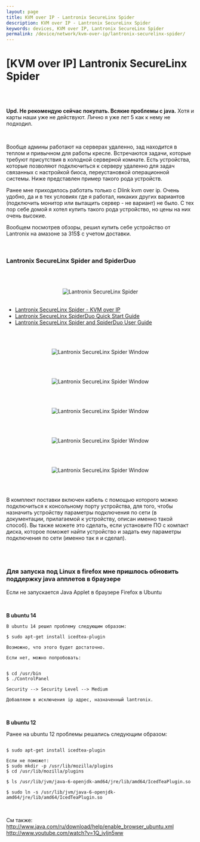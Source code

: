 ```yaml
---
layout: page
title: KVM over IP - Lantronix SecureLinx Spider
description: KVM over IP - Lantronix SecureLinx Spider
keywords: devices, KVM over IP, Lantronix SecureLinx Spider
permalink: /device/network/kvm-over-ip/lantronix-securelinx-spider/
---
```


# [KVM over IP] Lantronix SecureLinx Spider

<br/><br/>

**Upd. Не рекомендую сейчас покупать. Всякие проблемы с java.** Хотя и карты наши уже не действуют. Лично я уже лет 5 как к нему не подходил.

<br/>

Вообще админы работают на серверах удаленно, зад находится в теплом и привычном для работы кресле. Встречаются задачи, которые требуют присутствия в холодной серверной комнате. Есть устройства, которые позволяют подключиться к серверу удаленно для задач связанных с настройкой биоса, переустановкой операционной системы. Ниже представлен пример такого рода устройств.

Ранее мне приходилось работать только с Dlink kvm over ip. Очень удобно, да и в тех условиях где я работал, никаких других вариантов (подключить монитор или вытащить сервер - не вариант) не было. С тех пор себе домой я хотел купить такого рода устройство, но цены на них очень высокие.

Вообщем посмотрев обзоры, решил купить себе устройство от Lantronix на амазоне за 315$ с учетом доставки.

<br/>

### Lantronix SecureLinx Spider and SpiderDuo

<br/><br/>

<div align="center">
	<img src="/img/device/network/kvm-over-ip/lantronix-securelinx/Lantronix-SecureLinx-Spider.jpg" border="0" alt="Lantronix SecureLinx Spider">
</div>

<br/>

<ul>
	<li><a href="/files/devices/networks/kvm-over-ip/lantronix-securelinx/Lantronix_SecureLinx_Spider.pdf">Lantronix SecureLinx Spider - KVM over IP</a></li>
	<li><a href="/files/devices/networks/kvm-over-ip/lantronix-securelinx/SpiderDuo_QS.pdf">Lantronix SecureLinx SpiderDuo Quick Start Guide</a><br/></li>
	<li><a href="/files/devices/networks/kvm-over-ip/lantronix-securelinx/Spiders_UG.pdf">Lantronix SecureLinx Spider and SpiderDuo User Guide</a></li>
</ul>

<br/><br/>

<div align="center">

<img src="/img/device/network/kvm-over-ip/lantronix-securelinx/Lantronix_SecureLinx_Spider_pic1.png" border="0" alt="Lantronix SecureLinx Spider Window">

<br/><br/>

<img src="/img/device/network/kvm-over-ip/lantronix-securelinx/Lantronix_SecureLinx_Spider_pic2.png" border="0" alt="Lantronix SecureLinx Spider Window">

<br/><br/>

<img src="/img/device/network/kvm-over-ip/lantronix-securelinx/Lantronix_SecureLinx_Spider_pic3.png" border="0" alt="Lantronix SecureLinx Spider Window">

<br/><br/>

<img src="/img/device/network/kvm-over-ip/lantronix-securelinx/Lantronix_SecureLinx_Spider_pic4.png" border="0" alt="Lantronix SecureLinx Spider Window">

<br/><br/>

<img src="/img/device/network/kvm-over-ip/lantronix-securelinx/Lantronix_SecureLinx_Spider_pic5.png" border="0" alt="Lantronix SecureLinx Spider Window">

</div>

<br/><br/>

В комплект поставки включен кабель с помощью которого можно подключиться к консольному порту устройства, для того, чтобы назначить устройству параметры подключения по сети (в документации, прилагаемой к устройству, описан именно такой способ). Вы также можете это сделать, если установите ПО с компакт диска, которое поможет найти устройство и задать ему параметры подключения по сети (именно так я и сделал).

<br/><br/>

### Для запуска под Linux в firefox мне пришлось обновить поддержку java апплетов в браузере

Если не запускается Java Applet в браузере Firefox в Ubuntu

<br/>

**В ubuntu 14**

```
В ubuntu 14 решил проблему следующим образом:

$ sudo apt-get install icedtea-plugin

Возможно, что этого будет достаточно.

Если нет, можно попробовать:


$ cd /usr/bin
$ ./ControlPanel

Security --> Security Level --> Medium

Добавляем в исключения ip адрес, назначенный lantronix.
```

<br/>

**В ubuntu 12**

Ранее на ubuntu 12 проблемы решались следующим образом:

```

$ sudo apt-get install icedtea-plugin

Если не поможет:
$ sudo mkdir -p /usr/lib/mozilla/plugins
$ cd /usr/lib/mozilla/plugins

$ ls /usr/lib/jvm/java-6-openjdk-amd64/jre/lib/amd64/IcedTeaPlugin.so

$ sudo ln -s /usr/lib/jvm/java-6-openjdk-amd64/jre/lib/amd64/IcedTeaPlugin.so
```

<br/>

См также:
http://www.java.com/ru/download/help/enable_browser_ubuntu.xml
http://www.youtube.com/watch?v=1Q_ivIjn5ww
